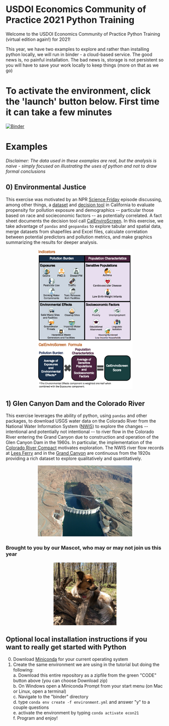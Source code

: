 # USDOI Economics Community of Practice 2021 Python Training

Welcome to the USDOI Economics Community of Practice Python Training (virtual edition again!)  for 2021!

This year, we have two examples to explore and rather than installing python locally, we will run in binder - a cloud-based service. The good news is, no painful installation. The bad news is, storage is not persistent so you will have to save your work locally to keep things (more on that as we go)

# To activate the environment, click the 'launch' button below. First time it can take a few minutes
[![Binder](https://mybinder.org/badge_logo.svg)](https://mybinder.org/v2/gh/mnfienen/doi_econ_2021/main?urlpath=lab)

# Examples
_Disclaimer: The data used in these examples are real, but the analysis is naive - simply focused on illustrating the uses of python and not to draw formal conclusions_

## 0) Environmental Justice
This exercise was motivated by an NPR [Science Friday](https://www.sciencefriday.com/educational-resources/environmental-justice-evaluating-zip-codes-and-pollution-burdens/) episode discussing, among other things, a [dataset](https://oehha.ca.gov/calenviroscreen) and [decision tool](https://oehha.ca.gov/calenviroscreen/report/calenviroscreen-30) in California to evaluate propensity for pollution exposure and demographics -- particular those based on race and socieconomic factors -- as potentially correlated. A fact sheet documents the decision tool call [CalEnviroScreen](https://oehha.ca.gov/media/downloads/calenviroscreen/fact-sheet/ces30factsheetfinal.pdf). In this exercise, we take advantage of `pandas` and `geopandas` to explore tabular and spatial data, merge datasets from shapefiles and Excel files, calculate correlation between potential predictors and pollution metrics, and make graphics summarizing the results for deeper analysis.
<p align="center">
<img src="calscreen.png" width="300"  />
</p>

## 1) Glen Canyon Dam and the Colorado River
This exercise leverages the ability of python, using `pandas` and other packages, to download USGS water data on the Colorado River from the National Water Information System ([NWIS](https://waterdata.usgs.gov/nwis?)) to explore the changes -- intentional and potentially not intentional -- to river flow in the Colorado River entering the Grand Canyon due to construction and operation of the Glen Canyon Dam in the 1960s. In particular, the implementation of the [Colorado River Compact](https://en.wikipedia.org/wiki/Colorado_River_Compact) motivates exploration. The NWIS river flow records at [Lees Ferry](https://waterdata.usgs.gov/usa/nwis/uv?09380000) and in the [Grand Canyon](https://waterdata.usgs.gov/usa/nwis/uv?site_no=09402500) are continuous from the 1920s providing a rich dataset to explore qualitatively and quantitatively.
<p align="center">
<img src="Glen_Canyon_Dam_Lake_Powell,_Arizona.jpeg" width="300" />
</p>

### Brought to you by our Mascot, who may or may not join us this year
<p align="center">
<img src="mascot.jpg" width="200" />

## Optional local installation instructions if you want to really get started with Python

0. Download [Miniconda](https://docs.conda.io/en/latest/miniconda.html) for your current operating system
1. Create the same environment we are using in the tutorial but doing the following:  
    a. Download this entire repository as a zipfile from the green "CODE" button above (you can choose Download zip)  
    b. On Windows open a Miniconda Prompt from your start menu (on Mac or Linux, open a terminal)  
    c. Navigate to the "binder" directory  
    d. type `conda env create -f environment.yml` and answer "y" to a couple questions  
    e. activate the environment by typing `conda activate econ21`  
    f. Program and enjoy!